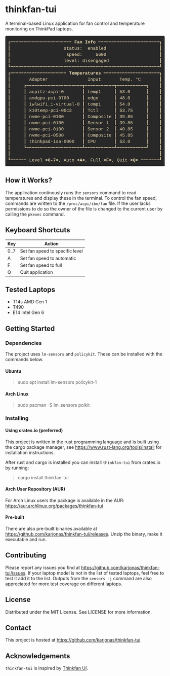 # thinkfan-tui

A terminal-based Linux application for fan control and temperature
monitoring on ThinkPad laptops.

![Screenshot](screenshot.gif "Screenshot")

## How it Works?

The application continously runs the `sensors` command to read
temperatures and display these in the terminal. To control the fan speed,
commands are written to the `/proc/acpi/ibm/fan` file. If the user lacks
permissions to do so the owner of the file is changed to the current
user by calling the `pkexec` command.

## Keyboard Shortcuts

| Key  | Action                          |
| ---- | ------------------------------- |
| 0..7 | Set fan speed to specific level |
| A    | Set fan speed to automatic      |
| F    | Set fan speed to full           |
| Q    | Quit application                |

## Tested Laptops

- T14s AMD Gen 1
- T490
- E14 Intel Gen 6

## Getting Started

### Dependencies

The project uses `lm-sensors` and `policykit`. These can be installed
with the commands below.

#### Ubuntu

> sudo apt install lm-sensors policykit-1

#### Arch Linux

> sudo pacman -S lm_sensors polkit

### Installing

#### Using crates.io (preferred)

This project is written in the rust programming language
and is built using the cargo package manager, see
https://www.rust-lang.org/tools/install for installation instructions.

After rust and cargo is installed you can install `thinkfan-tui` from
crates.io by running:

> cargo install thinkfan-tui

#### Arch User Repository (AUR)

For Arch Linux users the package is available in the AUR:
https://aur.archlinux.org/packages/thinkfan-tui

#### Pre-built

There are also pre-built binaries available at
https://github.com/karjonas/thinkfan-tui/releases. Unzip the binary,
make it executable and run.

## Contributing

Please report any issues you find at
https://github.com/karjonas/thinkfan-tui/issues. If your laptop model
is not in the list of tested laptops, feel free to test it add it to
the list. Outputs from the `sensors -j` command are also appreciated
for more test coverage on different laptops.

## License

Distributed under the MIT License. See LICENSE for more information.

## Contact

This project is hosted at https://github.com/karjonas/thinkfan-tui

## Acknowledgements

`thinkfan-tui` is inspired by
[Thinkfan UI](https://github.com/zocker-160/thinkfan-ui).
